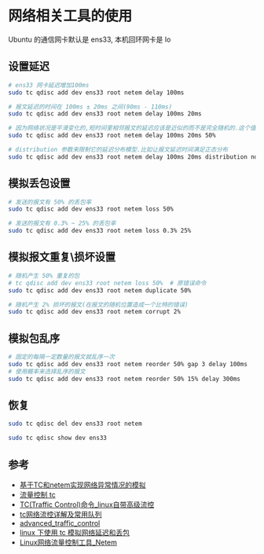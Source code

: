 
# 网络相关工具的使用

Ubuntu 的通信网卡默认是 ens33, 本机回环网卡是 lo

## 设置延迟

```bash
# ens33 网卡延迟增加100ms 
sudo tc qdisc add dev ens33 root netem delay 100ms

# 报文延迟的时间在 100ms ± 20ms 之间(90ms - 110ms)
sudo tc qdisc add dev ens33 root netem delay 100ms 20ms

# 因为网络状况是平滑变化的,短时间里相邻报文的延迟应该是近似的而不是完全随机的.这个值是个百分比,如果为 100%,就退化到固定延迟的情况;如果是 0% 则退化到随机延迟的情况
sudo tc qdisc add dev ens33 root netem delay 100ms 20ms 50%

# distribution 参数来限制它的延迟分布模型.比如让报文延迟时间满足正态分布
sudo tc qdisc add dev ens33 root netem delay 100ms 20ms distribution normal
```

## 模拟丢包设置

```bash
# 发送的报文有 50% 的丢包率
sudo tc qdisc add dev ens33 root netem loss 50%

# 发送的报文有 0.3% ~ 25% 的丢包率
sudo tc qdisc add dev ens33 root netem loss 0.3% 25%
```

## 模拟报文重复\损坏设置

```bash
# 随机产生 50% 重复的包
# tc qdisc add dev ens33 root netem loss 50%  # 原错误命令
sudo tc qdisc add dev ens33 root netem duplicate 50%

# 随机产生 2% 损坏的报文(在报文的随机位置造成一个比特的错误)
sudo tc qdisc add dev ens33 root netem corrupt 2%
```

## 模拟包乱序

```bash
# 固定的每隔一定数量的报文就乱序一次
sudo tc qdisc add dev ens33 root netem reorder 50% gap 3 delay 100ms
# 使用概率来选择乱序的报文
sudo tc qdisc add dev ens33 root netem reorder 50% 15% delay 300ms
```

## 恢复

```bash
sudo tc qdisc del dev ens33 root netem
```

```bash
sudo tc qdisc show dev ens33
```

## 参考

- [基于TC和netem实现网络异常情况的模拟](https://cloud.tencent.com/developer/article/1367795)
- [流量控制 tc](https://tonydeng.github.io/sdn-handbook/linux/tc.html)
- [TC(Traffic Control)命令_linux自带高级流控](https://cloud.tencent.com/developer/article/1409664)
- [tc网络流控详解及常用队列](https://blog.csdn.net/Van_male/article/details/98938160)
- [advanced_traffic_control](https://wiki.archlinux.org/title/advanced_traffic_control#Stochastic_Fairness_Queueing_%28SFQ%29)
- [linux 下使用 tc 模拟网络延迟和丢包](https://blog.csdn.net/duanbeibei/article/details/41250029)
- [Linux网络流量控制工具_Netem](https://www.cnblogs.com/fsw-blog/p/4788036.html)
